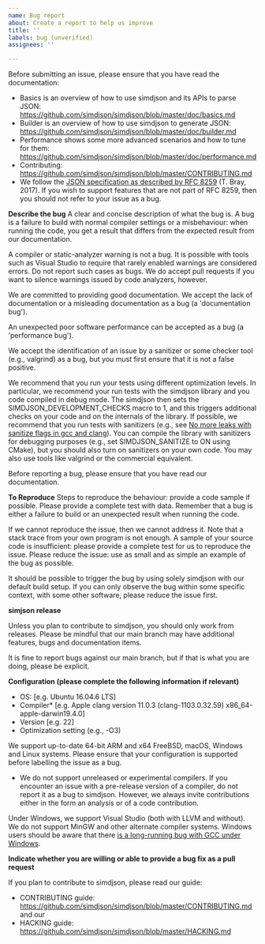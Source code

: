 ```yaml
---
name: Bug report
about: Create a report to help us improve
title: ''
labels: bug (unverified)
assignees: ''

---
```


Before submitting an issue, please ensure that you have read the documentation:

* Basics is an overview of how to use simdjson and its APIs to parse JSON: https://github.com/simdjson/simdjson/blob/master/doc/basics.md
* Builder is an overview of how to use simdjson to generate JSON: https://github.com/simdjson/simdjson/blob/master/doc/builder.md
* Performance shows some more advanced scenarios and how to tune for them: https://github.com/simdjson/simdjson/blob/master/doc/performance.md
* Contributing: https://github.com/simdjson/simdjson/blob/master/CONTRIBUTING.md
* We follow the [JSON specification as described by RFC 8259](https://www.rfc-editor.org/rfc/rfc8259.txt) (T. Bray, 2017). If you wish to support features that are not part of RFC 8259, then you should not refer to your issue as a bug.


**Describe the bug**
A clear and concise description of what the bug is. A bug is a failure to build with normal compiler settings or a misbehaviour: when running the code, you get a result that differs from the expected result from our documentation.

A compiler or static-analyzer warning is not a bug. It is possible with tools such as Visual Studio to require that rarely enabled warnings are considered errors. Do not report such cases as bugs. We do accept pull requests if you want to silence warnings issued by code analyzers, however.

We are committed to providing good documentation. We accept the lack of documentation or a misleading documentation as a bug (a 'documentation bug').

An unexpected poor software performance can be accepted as a bug (a 'performance bug').

We accept the identification of an issue by a sanitizer or some checker tool (e.g., valgrind) as a bug, but you must first ensure that it is not a false positive.

We recommend that you run your tests using different optimization levels. In particular, we recommend your run tests with the simdjson library and you code compiled in debug mode. The simdjson then sets the SIMDJSON_DEVELOPMENT_CHECKS macro to 1, and this triggers additional checks on your code and on the internals of the library. If possible, we recommend that you run tests with sanitizers (e.g., see [No more leaks with sanitize flags in gcc and clang](https://lemire.me/blog/2016/04/20/no-more-leaks-with-sanitize-flags-in-gcc-and-clang/)).  You can compile the library with sanitizers for debugging purposes (e.g., set SIMDJSON_SANITIZE to ON using CMake), but you should also turn on sanitizers on your own code. You may also use tools like valgrind or the commercial equivalent.

Before reporting a bug, please ensure that you have read our documentation.

**To Reproduce**
Steps to reproduce the behaviour: provide a code sample if possible. Please provide a complete test with data. Remember that a bug is either a failure to build or an unexpected result when running the code.

If we cannot reproduce the issue, then we cannot address it. Note that a stack trace from your own program is not enough. A sample of your source code is insufficient: please provide a complete test for us to reproduce the issue. Please reduce the issue: use as small and as simple an example of the bug as possible.

It should be possible to trigger the bug by using solely simdjson with our default build setup. If you can only observe the bug within some specific context, with some other software, please reduce the issue first.

**simjson release**

Unless you plan to contribute to simdjson, you should only work from releases. Please be mindful that our main branch may have additional features, bugs and documentation items.

It is fine to report bugs against our main branch, but if that is what you are doing, please be explicit.

**Configuration (please complete the following information if relevant)**
 - OS: [e.g. Ubuntu 16.04.6 LTS]
 - Compiler* [e.g. Apple clang version 11.0.3 (clang-1103.0.32.59) x86_64-apple-darwin19.4.0]
 - Version [e.g. 22]
 - Optimization setting (e.g., -O3)

We support up-to-date 64-bit ARM and x64 FreeBSD, macOS, Windows and Linux systems. Please ensure that your configuration is supported before labelling the issue as a bug.

* We do not support unreleased or experimental compilers. If you encounter an issue with a
pre-release version of a compiler, do not report it as a bug to simdjson. However, we always
invite contributions either in the form an analysis or of a code contribution.

Under Windows, we support Visual Studio (both with LLVM and without). We do not support MinGW and other alternate compiler systems. Windows users should be aware that there [is a long-running bug with GCC under Windows](https://gcc.gnu.org/bugzilla/show_bug.cgi?id=54412).

**Indicate whether you are willing or able to provide a bug fix as a pull request**

If you plan to contribute to simdjson, please read our guide:
* CONTRIBUTING guide: https://github.com/simdjson/simdjson/blob/master/CONTRIBUTING.md and our
* HACKING guide: https://github.com/simdjson/simdjson/blob/master/HACKING.md
